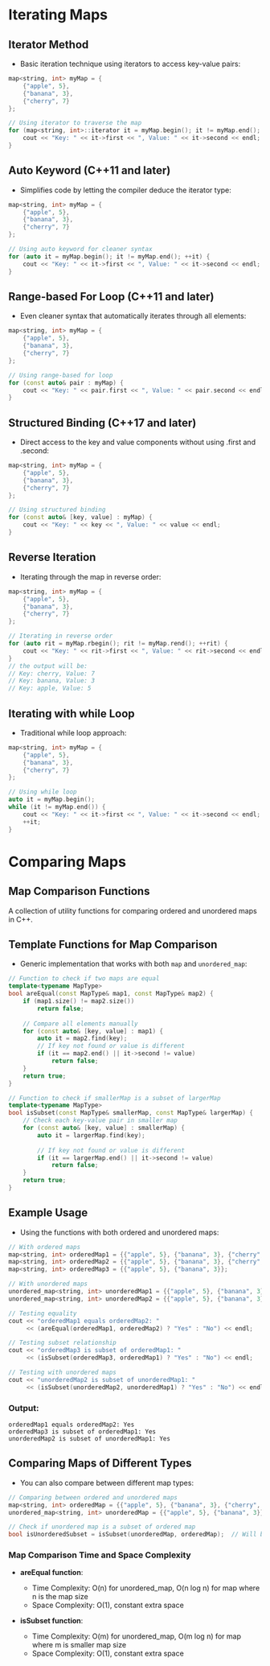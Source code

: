# Iterating Maps
## Iterator Method

- Basic iteration technique using iterators to access key-value pairs:

```cpp
map<string, int> myMap = {
    {"apple", 5},
    {"banana", 3},
    {"cherry", 7}
};

// Using iterator to traverse the map
for (map<string, int>::iterator it = myMap.begin(); it != myMap.end(); ++it) {
    cout << "Key: " << it->first << ", Value: " << it->second << endl;
}
```

## Auto Keyword (C++11 and later)

- Simplifies code by letting the compiler deduce the iterator type:

```cpp
map<string, int> myMap = {
    {"apple", 5},
    {"banana", 3},
    {"cherry", 7}
};

// Using auto keyword for cleaner syntax
for (auto it = myMap.begin(); it != myMap.end(); ++it) {
    cout << "Key: " << it->first << ", Value: " << it->second << endl;
}
```

## Range-based For Loop (C++11 and later)

- Even cleaner syntax that automatically iterates through all elements:

```cpp
map<string, int> myMap = {
    {"apple", 5},
    {"banana", 3},
    {"cherry", 7}
};

// Using range-based for loop
for (const auto& pair : myMap) {
    cout << "Key: " << pair.first << ", Value: " << pair.second << endl;
}
```

## Structured Binding (C++17 and later)

- Direct access to the key and value components without using .first and .second:

```cpp
map<string, int> myMap = {
    {"apple", 5},
    {"banana", 3},
    {"cherry", 7}
};

// Using structured binding
for (const auto& [key, value] : myMap) {
    cout << "Key: " << key << ", Value: " << value << endl;
}
```

## Reverse Iteration

- Iterating through the map in reverse order:

```cpp
map<string, int> myMap = {
    {"apple", 5},
    {"banana", 3},
    {"cherry", 7}
};

// Iterating in reverse order
for (auto rit = myMap.rbegin(); rit != myMap.rend(); ++rit) {
    cout << "Key: " << rit->first << ", Value: " << rit->second << endl;
}
// the output will be:
// Key: cherry, Value: 7
// Key: banana, Value: 3
// Key: apple, Value: 5
```

## Iterating with while Loop

- Traditional while loop approach:

```cpp
map<string, int> myMap = {
    {"apple", 5},
    {"banana", 3},
    {"cherry", 7}
};

// Using while loop
auto it = myMap.begin();
while (it != myMap.end()) {
    cout << "Key: " << it->first << ", Value: " << it->second << endl;
    ++it;
}
```
# Comparing Maps
## Map Comparison Functions

A collection of utility functions for comparing ordered and unordered maps in C++.

## Template Functions for Map Comparison

- Generic implementation that works with both `map` and `unordered_map`:

```cpp
// Function to check if two maps are equal
template<typename MapType>
bool areEqual(const MapType& map1, const MapType& map2) {
    if (map1.size() != map2.size()) 
        return false;
    
    // Compare all elements manually
    for (const auto& [key, value] : map1) {
        auto it = map2.find(key);
        // If key not found or value is different
        if (it == map2.end() || it->second != value)
            return false;
    }
    return true;
}

// Function to check if smallerMap is a subset of largerMap
template<typename MapType>
bool isSubset(const MapType& smallerMap, const MapType& largerMap) {
    // Check each key-value pair in smaller map
    for (const auto& [key, value] : smallerMap) {
        auto it = largerMap.find(key);
        
        // If key not found or value is different
        if (it == largerMap.end() || it->second != value) 
            return false;
    }
    return true;
}
```

## Example Usage

- Using the functions with both ordered and unordered maps:

```cpp
// With ordered maps
map<string, int> orderedMap1 = {{"apple", 5}, {"banana", 3}, {"cherry", 7}};
map<string, int> orderedMap2 = {{"apple", 5}, {"banana", 3}, {"cherry", 7}};
map<string, int> orderedMap3 = {{"apple", 5}, {"banana", 3}};

// With unordered maps
unordered_map<string, int> unorderedMap1 = {{"apple", 5}, {"banana", 3}, {"cherry", 7}};
unordered_map<string, int> unorderedMap2 = {{"apple", 5}, {"banana", 3}};

// Testing equality
cout << "orderedMap1 equals orderedMap2: " 
     << (areEqual(orderedMap1, orderedMap2) ? "Yes" : "No") << endl;

// Testing subset relationship
cout << "orderedMap3 is subset of orderedMap1: " 
     << (isSubset(orderedMap3, orderedMap1) ? "Yes" : "No") << endl;

// Testing with unordered maps
cout << "unorderedMap2 is subset of unorderedMap1: " 
     << (isSubset(unorderedMap2, unorderedMap1) ? "Yes" : "No") << endl;
```

### Output:
```
orderedMap1 equals orderedMap2: Yes
orderedMap3 is subset of orderedMap1: Yes
unorderedMap2 is subset of unorderedMap1: Yes
```

## Comparing Maps of Different Types

- You can also compare between different map types:

```cpp
// Comparing between ordered and unordered maps
map<string, int> orderedMap = {{"apple", 5}, {"banana", 3}, {"cherry", 7}};
unordered_map<string, int> unorderedMap = {{"apple", 5}, {"banana", 3}};

// Check if unordered map is a subset of ordered map
bool isUnorderedSubset = isSubset(unorderedMap, orderedMap);  // Will be true
```

### Map Comparison Time and Space Complexity

- **areEqual function**: 
  - Time Complexity: O(n) for unordered_map, O(n log n) for map where n is the map size
  - Space Complexity: O(1), constant extra space

- **isSubset function**: 
  - Time Complexity: O(m) for unordered_map, O(m log n) for map where m is smaller map size
  - Space Complexity: O(1), constant extra space
